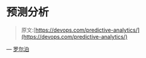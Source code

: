 # 预测分析

> 原文:[https://devops.com/predictive-analytics/](https://devops.com/predictive-analytics/)

— [罗尔泊](https://devops.com/author/breselman/)